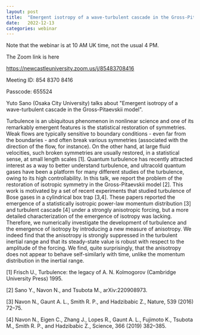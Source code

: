 ```yaml
---
layout: post
title:  "Emergent isotropy of a wave-turbulent cascade in the Gross-Pitaevskii model"
date:   2022-12-13
categories: webinar
---
```


Note that the webinar is at 10 AM UK time, not the usual 4 PM.

The Zoom link is here

https://newcastleuniversity.zoom.us/j/85483708416

Meeting ID: 854 8370 8416

Passcode: 655524


Yuto Sano (Osaka City University) talks about "Emergent isotropy of a wave-turbulent cascade in the Gross-Pitaevskii model".


Turbulence is an ubiquitous phenomenon in nonlinear science and one of its remarkably emergent features is the statistical restoration of symmetries. Weak flows are typically sensitive to boundary conditions - even far from the boundaries - and often break various symmetries (associated with the direction of the flow, for instance). On the other hand, at large fluid velocities, such broken symmetries are usually restored, in a statistical sense, at small length scales [1]. 
Quantum turbulence has recently attracted interest as a way to better understand turbulence, and ultracold quantum gases have been a platform for many different studies of the turbulence, owing to its high controllability. In this talk, we report the problem of the restoration of isotropic symmetry in the Gross-Pitaevskii model [2]. This work is motivated by a set of recent experiments that studied turbulence of Bose gases in a cylindrical box trap [3,4]. These papers reported the emergence of a statistically isotropic power-law momentum distribution [3] and turbulent cascade [4] under a strongly anisotropic forcing, but a more detailed characterization of the emergence of isotropy was lacking. Therefore, we numerically investigate the development of turbulence and the emergence of isotropy by introducing a new measure of anisotropy. We indeed find that the anisotropy is strongly suppressed in the turbulent inertial range and that its steady-state value is robust with respect to the amplitude of the forcing. We find, quite surprisingly, that the anisotropy does not appear to behave self-similarly with time, unlike the momentum distribution in the inertial range.

[1] Frisch U., Turbulence: the legacy of A. N. Kolmogorov (Cambridge University Press) 1995.

[2] Sano Y., Navon N., and Tsubota M., arXiv:220908973.

[3] Navon N., Gaunt A. L., Smith R. P., and Hadzibabic Z., Nature, 539 (2016) 72–75.

[4] Navon N., Eigen C., Zhang J., Lopes R., Gaunt A. L., Fujimoto K., Tsubota M., Smith R. P., and Hadzibabic Z., Science, 366 (2019) 382–385.


